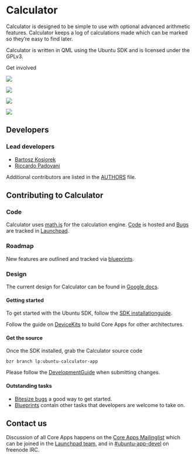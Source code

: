 





# Calculator

Calculator is designed to be simple to use with optional advanced arithmetic
features. Calculator keeps a log of calculations made which can be marked so
they’re easy to find later.

Calculator is written in QML using the Ubuntu SDK and is licensed under the
GPLv3.

Get involved

![](/static/devportal_uploaded/70a92ed5-c525-413b-b013-df93c0efe701-cms_page_media/946/calculator-app_167.png)





![](/static/devportal_uploaded/a611bc65-e289-4a60-99c2-aa1971619876-cms_page_media/946/device-2015-07-06-095901.png)

![](/static/devportal_uploaded/13643635-f947-4a86-b04b-2d46b2c3dd9e-cms_page_media/946/device-2015-07-06-095950.png)





![](/static/devportal_uploaded/fbde6ffb-a6b5-437c-b7ec-53247c8006c6-cms_page_media/946/device-2015-07-06-100003.png)





## Developers

### Lead developers

  * [Bartosz Kosiorek](https://launchpad.net/~gang65)
  * [Riccardo Padovani](https://launchpad.net/~rpadovani)

Additional contributors are listed in the
[AUTHORS](http://bazaar.launchpad.net/~ubuntu-calculator-dev/ubuntu-calculator-app/reboot/view/head:/AUTHORS) file.

####

## Contributing to Calculator

### Code

Calculator uses [math.js](https://github.com/josdejong/mathjs) for the
calculation engine. [Code](https://code.launchpad.net/ubuntu-calculator-app)
is hosted and [Bugs](https://bugs.launchpad.net/ubuntu-calculator-app) are
tracked in [Launchpad](https://launchpad.net/ubuntu-calculator-app).

### Roadmap

New features are outlined and tracked via
[blueprints](https://blueprints.launchpad.net/ubuntu-calculator-app).

### Design

The current design for Calculator can be found in [Google docs](https://docs.google.com/presentation/d/1EiIELGizPHrd0TY7JdNwULbiqPYfOyEEI5CS87n7QlY/edit#slide=id.p).

#### Getting started

To get started with the Ubuntu SDK, follow the [SDK installationguide](https://developer.ubuntu.com/en/start/ubuntu-sdk/installing-the-sdk/).

Follow the guide on [DeviceKits](https://developer.ubuntu.com/en/start/ubuntu-sdk/using-device-kits/) to
build Core Apps for other architectures.

#### Get the source

Once the SDK installed, grab the Calculator source code

    bzr branch lp:ubuntu-calculator-app

Please follow the [DevelopmentGuide](https://wiki.ubuntu.com/Touch/CoreApps/DevelopmentGuide) when
submitting changes.

#### Outstanding tasks

  * [Bitesize bugs](https://bugs.launchpad.net/ubuntu-calculator-app/+bugs?field.tag=bitesize) a good way to get started.
  * [Blueprints](https://blueprints.launchpad.net/ubuntu-calculator-app) contain other tasks that developers are welcome to take on.

## Contact us

Discussion of all Core Apps happens on the [Core Apps Mailinglist](https://lists.launchpad.net/ubuntu-touch-coreapps/) which can be joined
in the [Launchpad team](https://launchpad.net/~ubuntu-touch-coreapps), and in
[#ubuntu-app-devel](http://webchat.freenode.net/?channels=%23ubuntu-app-devel&uio=d4) on freenode IRC.





